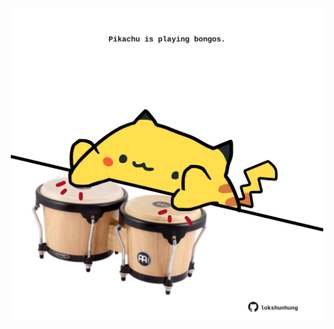 <!-- built at 20/04/2024, 04:00:40 UTC -->
<p align="center">
  <img width="500" height="500" src="./ReadmeImage.svg">
</p>
